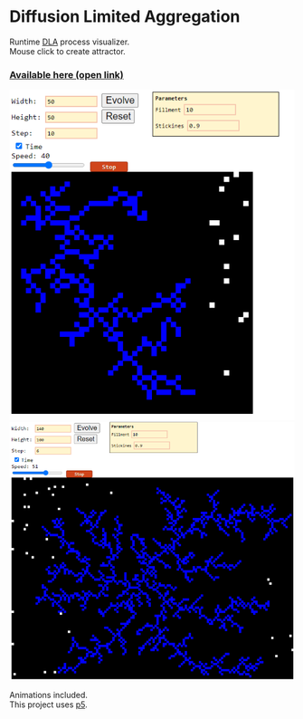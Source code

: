 # Diffusion Limited Aggregation

Runtime [DLA](http://paulbourke.net/fractals/dla/) process visualizer.  
Mouse click to create attractor.
### [Available here (open link)](https://alordash.github.io/DLA/static/index.html)

![Demo1](previews/ls1.png)
![Demo2](previews/ls2.png)

Animations included.  
This project uses [p5](https://p5js.org/).
